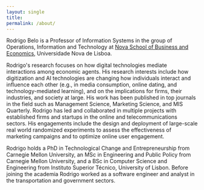 ```yaml
---
layout: single
title: 
permalink: /about/
---
```


Rodrigo Belo is a Professor of Information Systems in the group of Operations, Information and Technology at [Nova School of Business and Economics](http://novasbe.pt), Universidade Nova de Lisboa.

Rodrigo's research focuses on how digital technologies mediate interactions among economic agents. His research interests include how digitization and AI technologies are changing how individuals interact and influence each other (e.g., in media consumption, online dating, and technology-mediated learning), and on the implications for firms, their industries, and society at large. His work has been published in top journals in the field such as Management Science, Marketing Science, and MIS Quarterly. Rodrigo has led and collaborated in multiple projects with established firms and startups in the online and telecommunications sectors. His engagements include the design and deployment of large-scale real world randomized experiments to assess the effectiveness of marketing campaigns and to optimize online user engagement.

Rodrigo holds a PhD in Technological Change and Entrepreneurship from Carnegie Mellon University, an MSc in Engineering and Public Policy from Carnegie Mellon University, and a BSc in Computer Science and Engineering from Instituto Superior Técnico, University of Lisbon. Before joining the academia Rodrigo worked as a software engineer and analyst in the transportation and government sectors.


